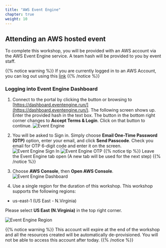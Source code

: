 ```yaml
---
title: "AWS Event Engine"
chapter: true
weight: 10
---
```


## Attending an AWS hosted event

To complete this workshop, you will be provided with an AWS account via the AWS Event Engine service. A team hash will be provided to you by event staff.

{{% notice warning %}}
If you are currently logged in to an AWS Account, you can log out using this [link](https://console.aws.amazon.com/console/logout!doLogout)
{{% /notice %}}

### Logging into Event Engine Dashboard

1. Connect to the portal by clicking the button or browsing to [https://dashboard.eventengine.run/](https://dashboard.eventengine.run/). The following screen shows up. Enter the provided hash in the text box. The button in the bottom right corner changes to **Accept Terms & Login**. Click on that button to continue.
   ![Event Engine](/images/event-engine-initial-screen.png)

2. You will be asked to Sign in. Simply choose **Email One-Time Password (OTP)** option, enter your email, and click **Send Passcode**. Check you email for OTP 6-digit code and enter it on the screen.
   ![Event Engine Sign In](/images/eventengine-signin.png)
   ![Event Engine OTP](/images/eventengine-otp.png)
   {{% notice tip %}}
   Leave the Event Engine tab open (A new tab will be used for the next step)
   {{% /notice %}}

3. Choose **AWS Console**, then **Open AWS Console**.
   ![Event Engine Dashboard](/images/event-engine-dashboard.png)

4. Use a single region for the duration of this workshop. This workshop supports the following regions:

* us-east-1 (US East - N.Virginia)

Please select **US East (N.Virginia)** in the top right corner.

![Event Engine Region](/images/event-engine-region.png)

{{% notice warning %}}
This account will expire at the end of the workshop and  all the resources created will be automatically de-provisioned. You will not be able to access this account after today.
{{% /notice %}}